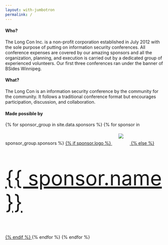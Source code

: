 ```yaml
---
layout: with-jumbotron
permalink: /
---
```



<style>
  img.sponsorlogo { max-height:200px; max-width:600px; display:inline-block; padding:20px; }
  a.sponsortext { font-size:30px; font-weight:bold; display:inline-block; padding:20px }
</style>

<div class="row marketing">
  <div class="col-lg-6">
    <h4>Who?</h4>
    <p>The Long Con Inc. is a non-profit corporation established in July 2012 with the sole purpose of putting on information security conferences. All conference expenses are covered by our amazing sponsors and all the organization, planning, and execution is carried out by a dedicated group of experienced volunteers. Our first three conferences ran under the banner of BSides Winnipeg.</p>
  </div>

  <div class="col-lg-6">
    <h4>What?</h4>
    <p>The Long Con is an information security conference by the community for the community. It follows a traditional conference format but encourages participation, discussion, and collaboration.</p>
  </div>

  <div class="col-lg-12">
  <h4>Made possible by</h4>
  {% for sponsor_group
   in site.data.sponsors %}
    {% for sponsor in sponsor_group.sponsors %}
    <a href="{{ sponsor.link }}" target="_blank">
      {% if sponsor.logo %}
      <img class="sponsorlogo" src="/logos/{{ sponsor.logo }}" />
      {% else %}
      <p style="font-size: 4rem">{{ sponsor.name }}</p>
      {% endif %}
    </a>
    {% endfor %}
  {% endfor %}
  </div>
</div>
